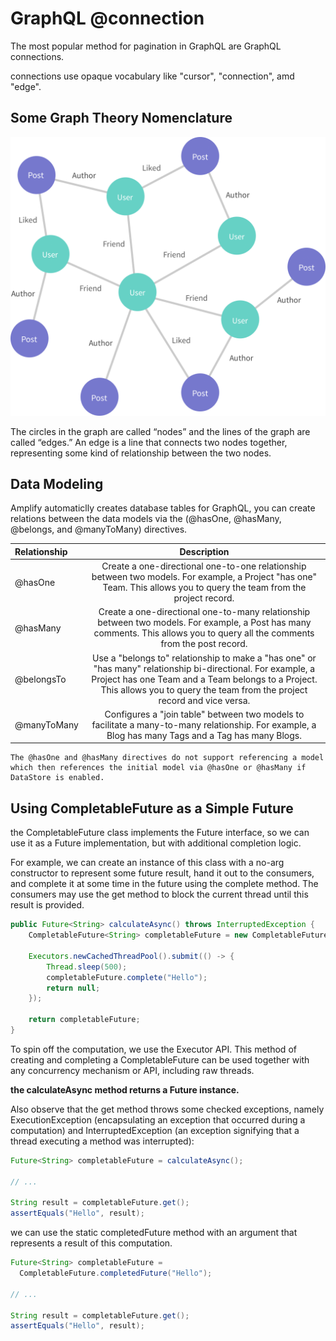 # GraphQL @connection

The most popular method for pagination in GraphQL are GraphQL connections.

connections use opaque vocabulary like "cursor", "connection", amd "edge".

## Some Graph Theory Nomenclature

![nodes&edges](./img/GraphQL/GraphQL.png)

The circles in the graph are called “nodes” and the lines of the graph are called “edges.” An edge is a line that connects two nodes together, representing some kind of relationship between the two nodes.

## Data Modeling

Amplify automaticlly creates database tables for GraphQL, you can create relations between the data models via the (@hasOne, @hasMany, @belongs, and @manyToMany) directives.

| Relationship  | Description   |
| :------------ |:-------------:|
|  @hasOne   | Create a one-directional one-to-one relationship between two models. For example, a Project "has one" Team. This allows you to query the team from the project record. |
|  @hasMany   | Create a one-directional one-to-many relationship between two models. For example, a Post has many comments. This allows you to query all the comments from the post record. |
|  @belongsTo  | Use a "belongs to" relationship to make a "has one" or "has many" relationship bi-directional. For example, a Project has one Team and a Team belongs to a Project. This allows you to query the team from the project record and vice versa. |
| @manyToMany   | Configures a "join table" between two models to facilitate a many-to-many relationship. For example, a Blog has many Tags and a Tag has many Blogs. |

```
The @hasOne and @hasMany directives do not support referencing a model which then references the initial model via @hasOne or @hasMany if DataStore is enabled.
```

## Using CompletableFuture as a Simple Future

the CompletableFuture class implements the Future interface, so we can use it as a Future implementation, but with additional completion logic.

For example, we can create an instance of this class with a no-arg constructor to represent some future result, hand it out to the consumers, and complete it at some time in the future using the complete method. The consumers may use the get method to block the current thread until this result is provided.

```java
public Future<String> calculateAsync() throws InterruptedException {
    CompletableFuture<String> completableFuture = new CompletableFuture<>();

    Executors.newCachedThreadPool().submit(() -> {
        Thread.sleep(500);
        completableFuture.complete("Hello");
        return null;
    });

    return completableFuture;
}
```

To spin off the computation, we use the Executor API. This method of creating and completing a CompletableFuture can be used together with any concurrency mechanism or API, including raw threads.

**the calculateAsync method returns a Future instance.**

Also observe that the get method throws some checked exceptions, namely ExecutionException (encapsulating an exception that occurred during a computation) and InterruptedException (an exception signifying that a thread executing a method was interrupted):

```java
Future<String> completableFuture = calculateAsync();

// ... 

String result = completableFuture.get();
assertEquals("Hello", result);
```

we can use the static completedFuture method with an argument that represents a result of this computation. 

```java
Future<String> completableFuture = 
  CompletableFuture.completedFuture("Hello");

// ...

String result = completableFuture.get();
assertEquals("Hello", result);
```
